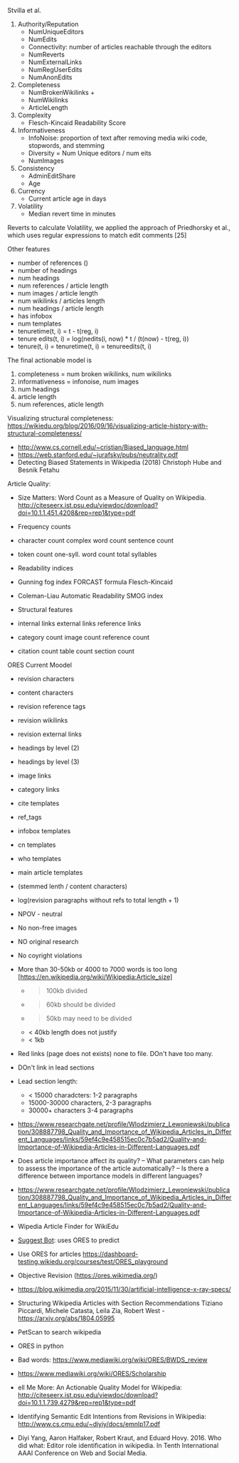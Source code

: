 Stvilla et al.

1.  Authority/Reputation
    - NumUniqueEditors
    - NumEdits
    - Connectivity: number of articles reachable through the editors
    - NumReverts
    - NumExternalLinks
    - NumRegUserEdits
    - NumAnonEdits
2. Completeness
    - NumBrokenWikilinks +
    - NumWikilinks
    - ArticleLength
3. Complexity
    - Flesch-Kincaid Readability Score
4. Informativeness
    - InfoNoise: proportion of text after removing media wiki code,
        stopwords, and stemming
    - Diversity = Num Unique editors / num eits
    - NumImages
5. Consistency
    - AdminEditShare
    - Age
6. Currency
    - Current article age in days
7. Volatility
    - Median revert time in minutes

Reverts to calculate Volatility, we applied
the approach of Priedhorsky et al., which uses regular
expressions to match edit comments [25]

Other features

-  number of references (<ref>)
-  number of headings
-  num headings
-  num references / article length
-  num images / article length
-  num wikilinks / articles length
-  num headings / article length
-  has infobox
-  num templates
-  tenuretime(t, i) = t - t(reg, i)
-  tenure edits(t, i) = log(nedits(i, now) * t / (t(now) - t(reg, i))
-  tenure(t, i) = tenuretime(t, i) = tenureedits(t, i)

The final actionable model is

1.  completeness = num broken wikilinks, num wikilinks
2.  informativeness = infonoise, num images
3.  num headings
4.  article length
5.  num references, aticle length

Visualizing structural completeness: https://wikiedu.org/blog/2016/09/16/visualizing-article-history-with-structural-completeness/

-  http://www.cs.cornell.edu/~cristian/Biased_language.html
-  https://web.stanford.edu/~jurafsky/pubs/neutrality.pdf
-  Detecting Biased Statements in Wikipedia (2018) Christoph Hube and Besnik Fetahu

Article Quality:

- Size Matters: Word Count as a Measure of Quality on Wikipedia. http://citeseerx.ist.psu.edu/viewdoc/download?doi=10.1.1.451.4208&rep=rep1&type=pdf

- Frequency counts
- character count complex word count sentence count
- token count one-syll. word count total syllables
- Readability indices
- Gunning fog index FORCAST formula Flesch-Kincaid
- Coleman-Liau Automatic Readability SMOG index
- Structural features
- internal links external links reference links
- category count image count reference count
- citation count table count section count

ORES Current Moodel

- revision characters
- content characters
- revision reference tags
- revision wikilinks
- revision external links
- headings by level (2)
- headings by level (3)
- image links
- category links
- cite templates
- ref_tags
- infobox templates
- cn templates
- who templates
- main article templates
- (stemmed lenth / content characters)
- log(revision paragraphs without refs to total length + 1)

- NPOV - neutral
- No non-free images
- NO original research
- No coyright violations

- More than 30-50kb or 4000 to 7000 words is too long [https://en.wikipedia.org/wiki/Wikipedia:Article_size]

  - > 100kb divided
  - > 60kb should be divided
  - > 50kb may need to be divided
  - < 40kb length does not justify
  - < 1kb

- Red links (page does not exists) none to file. DOn't have too many.
- DOn't link in lead sections
- Lead section length:

  - < 15000 charadcters: 1-2 paragraphs
  - 15000-30000 characters, 2-3 paragraphs
  - 30000+ characters 3-4 paragraphs

-  https://www.researchgate.net/profile/Wlodzimierz_Lewoniewski/publication/308887798_Quality_and_Importance_of_Wikipedia_Articles_in_Different_Languages/links/59ef4c9e458515ec0c7b5ad2/Quality-and-Importance-of-Wikipedia-Articles-in-Different-Languages.pdf
- Does article importance affect its quality?
– What parameters can help to assess the importance of the article automatically?
– Is there a difference between importance models in different languages?
- https://www.researchgate.net/profile/Wlodzimierz_Lewoniewski/publication/308887798_Quality_and_Importance_of_Wikipedia_Articles_in_Different_Languages/links/59ef4c9e458515ec0c7b5ad2/Quality-and-Importance-of-Wikipedia-Articles-in-Different-Languages.pdf


- Wipedia Article Finder for WikiEdu
- [Suggest Bot](https://en.wikipedia.org/wiki/User:SuggestBot): uses ORES to predict
- Use ORES for articles https://dashboard-testing.wikiedu.org/courses/test/ORES_playground
- Objective Revision (https://ores.wikimedia.org/)
- https://blog.wikimedia.org/2015/11/30/artificial-intelligence-x-ray-specs/


- Structuring Wikipedia Articles with Section Recommendations Tiziano Piccardi, Michele Catasta, Leila Zia, Robert West - https://arxiv.org/abs/1804.05995
- PetScan to search wikipedia
- ORES in python
- Bad words: https://www.mediawiki.org/wiki/ORES/BWDS_review
- https://www.mediawiki.org/wiki/ORES/Scholarship
- ell Me More: An Actionable Quality Model for Wikipedia: http://citeseerx.ist.psu.edu/viewdoc/download?doi=10.1.1.739.4279&rep=rep1&type=pdf
- Identifying Semantic Edit Intentions from Revisions in Wikipedia: http://www.cs.cmu.edu/~diyiy/docs/emnlp17.pdf
- Diyi Yang, Aaron Halfaker, Robert Kraut, and Eduard
Hovy. 2016. Who did what: Editor role identification
in wikipedia. In Tenth International AAAI
Conference on Web and Social Media.
